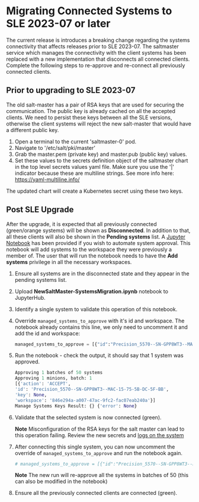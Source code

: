 # Migrating Connected Systems to SLE 2023-07 or later

The current release is introduces a breaking change regarding the systems connectivity that affects releases prior to SLE 2023-07. The saltmaster service which manages the connectivity with the client systems has been replaced with a new implementation that disconnects all connected clients. Complete the following steps to re-approve and re-connect all previously connected clients.

## Prior to upgrading to SLE 2023-07

The old salt-master has a pair of RSA keys that are used for securing the communication. The public key is already cached on all the
accepted clients. We need to persist these keys between all the SLE versions, otherwise the client systems will reject the new salt-master
that would have a different public key.

1. Open a terminal to the current 'saltmaster-0' pod.
2. Navigate to '/etc/salt/pki/master'
3. Grab the master.pem (private key) and master.pub (public key) values.
4. Set these values to the secrets definition object of the saltmaster chart in the top level secrets values yaml file. Make sure
you use the '|' indicator because these are multiline strings. See more info here: <https://yaml-multiline.info/>

The updated chart will create a Kubernetes secret using these two keys.

## Post SLE Upgrade

After the upgrade, it is expected that all previously connected (green/orange systems) will be shown as **Disconnected**. In addition to that, all these clients will also be shown in the **Pending systems** list. A [Jupyter Notebook](./NewSaltMaster-SystemsMigration.ipynb) has been provided if you wish to automate system approval. This notebook will add systems to the workspace they were previously a member of. The user that will run the notebook needs to have the **Add systems** privilege in all the necessary workspaces.  

1. Ensure all systems are in the disconnected state and they appear in the pending systems list.
1. Upload **NewSaltMaster-SystemsMigration.ipynb** notebook to JupyterHub.
1. Identify a single system to validate this operation of this notebook.
1. Override `managed_systems_to_approve` with it's id and workspace. The notebook already
contains this line, we only need to uncomment it and add the id and workspace:

    ```python
    managed_systems_to_approve = [{"id":"Precision_5570--SN-GPP8WT3--MAC-15-75-5B-DC-5F-BB","workspace":"846e294a-a007-47ac-9fc2-fac07eab240a"}]
    ```

1. Run the notebook - check the output, it should say that 1 system was approved.

    ```python
    Approving 1 batches of 50 systems
    Approving 1 minions, batch: 1
    [{'action': 'ACCEPT',
    'id': 'Precision_5570--SN-GPP8WT3--MAC-15-75-5B-DC-5F-BB',
    'key': None,
    'workspace': '846e294a-a007-47ac-9fc2-fac07eab240a'}]
    Manage Systems Keys Result: {} {'error': None}
    ```

1. Validate that the selected system is now connected (green).

    **Note** Misconfiguration of the RSA keys for the salt master can lead to this operation failing. Review the new secrets and [logs on the system](https://knowledge.ni.com/KnowledgeArticleDetails?id=kA00Z000000kGcSSAU&l=en-US)
1. After connecting this single system, you can now uncomment the override of `managed_systems_to_approve` and run the notebook again.

    ```python
    # managed_systems_to_approve = [{"id":"Precision_5570--SN-GPP8WT3--MAC-15-75-5B-DC-5F-BB","workspace":"846e294a-a007-47ac-9fc2-fac07eab240a"}]
    ```

    **Note** The new run will re-approve all the systems in batches of 50 (this can also be modified in the notebook)
1. Ensure all the previously connected clients are connected (green).
